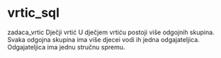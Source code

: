 # vrtic_sql
zadaca_vrtic
Dječji vrtić U dječjem vrtiću postoji više odgojnih skupina. Svaka odgojna skupina ima više djecei vodi ih jedna odgajateljica. Odgajateljica ima jednu stručnu spremu.
